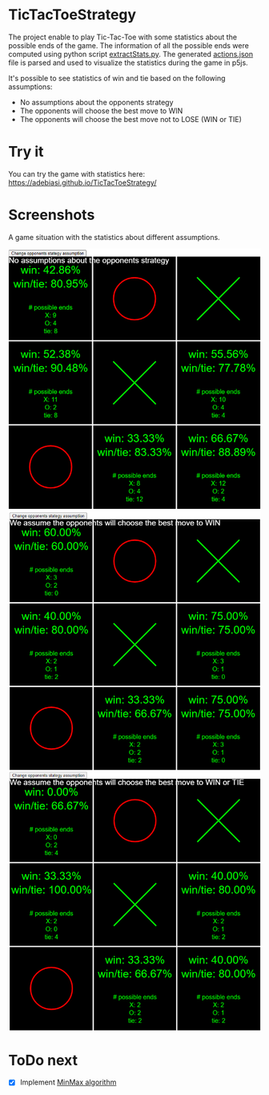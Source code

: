 # TicTacToeStrategy

The project enable to play Tic-Tac-Toe with some statistics about the possible ends of the game. The information of all the possible ends were computed using python script [extractStats.py](https://github.com/adebiasi/TicTacToeStrategy/blob/main/extractStats.py). The generated [actions.json](https://github.com/adebiasi/TicTacToeStrategy/blob/main/actions.json) file is parsed and used to visualize the statistics during the game in p5js.

It's possible to see statistics of win and tie based on the following assumptions:

- No assumptions about the opponents strategy
- The opponents will choose the best move to WIN
- The opponents will choose the best move not to LOSE (WIN or TIE)

# Try it

You can try the game with statistics here:
https://adebiasi.github.io/TicTacToeStrategy/


# Screenshots
A game situation with the statistics about different assumptions.

![No assumptions](https://github.com/adebiasi/TicTacToeStrategy/blob/main/imgs/stats_no_ass.png)
![Win assumption](https://github.com/adebiasi/TicTacToeStrategy/blob/main/imgs/stats_win_ass.png)
![Win or tie assumption](https://github.com/adebiasi/TicTacToeStrategy/blob/main/imgs/stats_win_tie_ass.png)


# ToDo next

- [x] Implement [MinMax algorithm](https://www.geeksforgeeks.org/finding-optimal-move-in-tic-tac-toe-using-minimax-algorithm-in-game-theory/)
